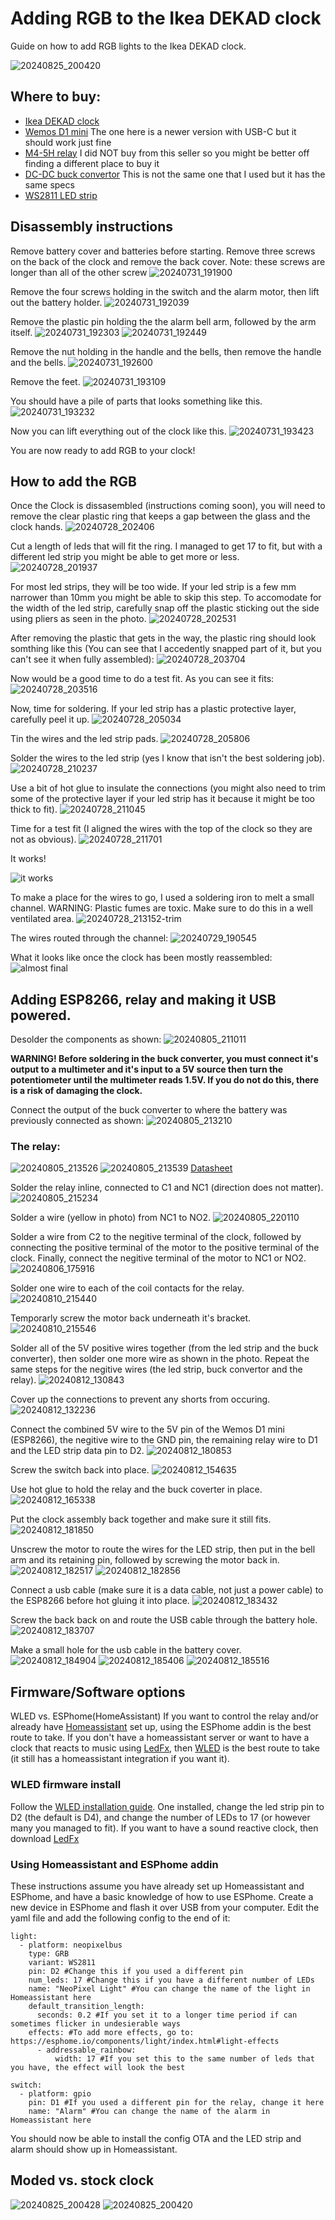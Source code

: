 # Adding RGB to the Ikea DEKAD clock
Guide on how to add RGB lights to the Ikea DEKAD clock.

![20240825_200420](https://github.com/user-attachments/assets/b51358c9-3fc3-462f-91e2-f280fd148843)

## Where to buy:
 - [Ikea DEKAD clock](https://www.ikea.com/us/en/p/dekad-alarm-clock-black-30540479/)
 - [Wemos D1 mini](https://www.aliexpress.com/item/32529101036.html) The one here is a newer version with USB-C but it should work just fine
 - [M4-5H relay](https://www.aliexpress.com/item/32246573811.html) I did NOT buy from this seller so you might be better off finding a different place to buy it
 - [DC-DC buck convertor](https://www.aliexpress.com/item/1005006494548995.html) This is not the same one that I used but it has the same specs
 - [WS2811 LED strip](https://www.aliexpress.com/item/1005006961233629.html) 

## Disassembly instructions

Remove battery cover and batteries before starting.
Remove three screws on the back of the clock and remove the back cover. Note: these screws are longer than all of the other screw
![20240731_191900](https://github.com/user-attachments/assets/8177e4dd-a0a0-45df-ad6a-5d4d17cac262)

Remove the four screws holding in the switch and the alarm motor, then lift out the battery holder.
![20240731_192039](https://github.com/user-attachments/assets/9da01b05-6fb4-4d7c-baa2-d3131d69be92)

Remove the plastic pin holding the the alarm bell arm, followed by the arm itself.
![20240731_192303](https://github.com/user-attachments/assets/e617eaaa-b122-4386-88ce-fb0629741743)
![20240731_192449](https://github.com/user-attachments/assets/be0c22bd-6779-458d-8a5a-7205aae093d6)

Remove the nut holding in the handle and the bells, then remove the handle and the bells.
![20240731_192600](https://github.com/user-attachments/assets/0338527d-4792-4b25-82e9-5379a5de98f4)

Remove the feet.
![20240731_193109](https://github.com/user-attachments/assets/b453b442-999a-4cbd-b3c7-7a31722e9d16)

You should have a pile of parts that looks something like this.
![20240731_193232](https://github.com/user-attachments/assets/00226206-fd97-4cbc-a0d4-c3949c31a7cf)

Now you can lift everything out of the clock like this.
![20240731_193423](https://github.com/user-attachments/assets/3e41faa5-571e-4347-ab76-5a68e62d00a2)

You are now ready to add RGB to your clock!


## How to add the RGB

Once the Clock is dissasembled (instructions coming soon), you will need to remove the clear plastic ring that keeps a gap between the glass and the clock hands.
![20240728_202406](https://github.com/user-attachments/assets/65a5620a-5aad-4e04-8527-04ab4d36eca6)

Cut a length of leds that will fit the ring. I managed to get 17 to fit, but with a different led strip you might be able to get more or less.
![20240728_201937](https://github.com/user-attachments/assets/b8e5f21a-a036-4d9e-ae07-3638b2eb0a7d)

For most led strips, they will be too wide. If your led strip is a few mm narrower than 10mm you might be able to skip this step.
To accomodate for the width of the led strip, carefully snap off the plastic sticking out the side using pliers as seen in the photo.
![20240728_202531](https://github.com/user-attachments/assets/e22438ee-08f0-4241-be27-a290d14b938f)

After removing the plastic that gets in the way, the plastic ring should look somthing like this (You can see that I accedently snapped part of it, but you can't see it when fully assembled):
![20240728_203704](https://github.com/user-attachments/assets/78f20e97-17a4-4488-be19-baa331cca1e1)

Now would be a good time to do a test fit. As you can see it fits:
![20240728_203516](https://github.com/user-attachments/assets/ff8b1bcf-fd84-45ac-a0d5-559f1cc46640)

Now, time for soldering. If your led strip has a plastic protective layer, carefully peel it up.
![20240728_205034](https://github.com/user-attachments/assets/6f04ba62-c76b-4bf6-bd2f-037a413d801a)

Tin the wires and the led strip pads.
![20240728_205806](https://github.com/user-attachments/assets/9501b8d2-bd77-4791-b4f0-df76d4f49c31)

Solder the wires to the led strip (yes I know that isn't the best soldering job).
![20240728_210237](https://github.com/user-attachments/assets/133f232e-bfd3-44c6-b89c-3db31ebc6ac7)

Use a bit of hot glue to insulate the connections (you might also need to trim some of the protective layer if your led strip has it because it might be too thick to fit).
![20240728_211045](https://github.com/user-attachments/assets/517c8833-caed-4f15-bcae-7e54b4d92e99)

Time for a test fit (I aligned the wires with the top of the clock so they are not as obvious).
![20240728_211701](https://github.com/user-attachments/assets/6d0d1ae8-2195-4159-86c2-7fbc278faf6b)

It works!

![it works](https://github.com/user-attachments/assets/0f2057e2-5796-4a35-a950-c7dc0d969405)


To make a place for the wires to go, I used a soldering iron to melt a small channel. WARNING: Plastic fumes are toxic. Make sure to do this in a well ventilated area.
![20240728_213152-trim](https://github.com/user-attachments/assets/a63fcf06-e80f-46bc-b742-625e04117ac4)

The wires routed through the channel:
![20240729_190545](https://github.com/user-attachments/assets/75b9996f-0601-4de7-8903-c847f8e3b1db)

What it looks like once the clock has been mostly reassembled:
![almost final](https://github.com/user-attachments/assets/0cef9825-ff27-426e-9224-be873367c38c)


## Adding ESP8266, relay and making it USB powered.

Desolder the components as shown:
![20240805_211011](https://github.com/user-attachments/assets/3d334e92-94aa-4fc2-90c2-f85fa469ac2c)

**WARNING! Before soldering in the buck converter, you must connect it's output to a multimeter and it's input to a 5V source then turn the potentiometer until the multimeter reads 1.5V. If you do not do this, there is a risk of damaging the clock.**

Connect the output of the buck converter to where the battery was previously connected as shown:
![20240805_213210](https://github.com/user-attachments/assets/5c2154c3-8f37-489a-9ae1-cbc45443a527)

### The relay:
![20240805_213526](https://github.com/user-attachments/assets/73ee5a11-6ad6-4f2d-964c-4c5008dceb75)
![20240805_213539](https://github.com/user-attachments/assets/50f3bf11-6e3a-4f58-9042-c61071d2d173)
[Datasheet](https://github.com/user-attachments/files/16676423/M4-5H.pdf)

Solder the relay inline, connected to C1 and NC1 (direction does not matter).
![20240805_215234](https://github.com/user-attachments/assets/92ef7e2a-d7e6-45ec-af91-c934a49a80f3)

Solder a wire (yellow in photo) from NC1 to NO2.
![20240805_220110](https://github.com/user-attachments/assets/dcfdeb64-0ebf-43ff-9e1d-f906c11b31da)

Solder a wire from C2 to the negitive terminal of the clock, followed by connecting the positive terminal of the motor to the positive terminal of the clock. Finally, connect the negitive terminal of the motor to NC1 or NO2.  
![20240806_175916](https://github.com/user-attachments/assets/b28ed37e-8b57-4388-9a39-fab4e1afa8af)

Solder one wire to each of the coil contacts for the relay.
![20240810_215440](https://github.com/user-attachments/assets/5041102f-0e8d-4c65-a234-8ad6230786d3)

Temporarly screw the motor back underneath it's bracket.
![20240810_215546](https://github.com/user-attachments/assets/b4b2bf8f-303a-4ca3-b458-f8cf6bf6434e)

Solder all of the 5V positive wires together (from the led strip and the buck converter), then solder one more wire as shown in the photo. Repeat the same steps for the negitive wires (the led strip, buck convertor and the relay).
![20240812_130843](https://github.com/user-attachments/assets/bd5582d7-871f-4783-baba-a4e126137412)

Cover up the connections to prevent any shorts from occuring.
![20240812_132236](https://github.com/user-attachments/assets/c9242e27-5c5e-4984-9b51-253dac08abcc)

Connect the combined 5V wire to the 5V pin of the Wemos D1 mini (ESP8266), the negitive wire to the GND pin, the remaining relay wire to D1 and the LED strip data pin to D2.
![20240812_180853](https://github.com/user-attachments/assets/ff343316-7e34-4ca3-8b74-083aeac78114)

Screw the switch back into place.
![20240812_154635](https://github.com/user-attachments/assets/568552fb-0cbd-478e-a983-f5145637c9f9)

Use hot glue to hold the relay and the buck coverter in place.
![20240812_165338](https://github.com/user-attachments/assets/3d153268-da11-4771-af27-ed4926bb3fa2)

Put the clock assembly back together and make sure it still fits.
![20240812_181850](https://github.com/user-attachments/assets/34a9c087-f771-4afb-92b9-0643b243d9f1)

Unscrew the motor to route the wires for the LED strip, then put in the bell arm and its retaining pin, followed by screwing the motor back in.
![20240812_182517](https://github.com/user-attachments/assets/9fb7b5a6-8c6e-475f-a006-bf83cf1bcb2f)
![20240812_182856](https://github.com/user-attachments/assets/7142adfc-a756-4000-bcb9-9c43b806a9e9)

Connect a usb cable (make sure it is a data cable, not just a power cable) to the ESP8266 before hot gluing it into place.
![20240812_183432](https://github.com/user-attachments/assets/8baf879b-de92-4517-93d6-c8d4689ffe07)

Screw the back back on and route the USB cable through the battery hole.
![20240812_183707](https://github.com/user-attachments/assets/d60be87a-73f2-4521-adb6-f30f31077508)

Make a small hole for the usb cable in the battery cover.
![20240812_184904](https://github.com/user-attachments/assets/8de6fa1d-dcc5-4c80-b8e1-a5f9b17226b7)
![20240812_185406](https://github.com/user-attachments/assets/7afced76-c874-436f-bdb1-b94da937ac76)
![20240812_185516](https://github.com/user-attachments/assets/e35efa29-c05c-4827-b922-99832a07def0)

## Firmware/Software options
WLED vs. ESPhome(HomeAssistant)
If you want to control the relay and/or already have [Homeassistant](https://www.home-assistant.io/) set up, using the ESPhome addin is the best route to take.
If you don't have a homeassistant server or want to have a clock that reacts to music using [LedFx](https://www.ledfx.app/), then [WLED](https://kno.wled.ge/) is the best route to take (it still has a homeassistant integration if you want it).

### WLED firmware install
Follow the [WLED installation guide](https://kno.wled.ge/basics/getting-started/).
One installed, change the led strip pin to D2 (the default is D4), and change the number of LEDs to 17 (or however many you managed to fit).
If you want to have a sound reactive clock, then download [LedFx](https://www.ledfx.app/download-ledfx/)

### Using Homeassistant and ESPhome addin
These instructions assume you have already set up Homeassistant and ESPhome, and have a basic knowledge of how to use ESPhome.
Create a new device in ESPhome and flash it over USB from your computer.
Edit the yaml file and add the following config to the end of it:
```
light:
  - platform: neopixelbus
    type: GRB
    variant: WS2811
    pin: D2 #Change this if you used a different pin
    num_leds: 17 #Change this if you have a different number of LEDs
    name: "NeoPixel Light" #You can change the name of the light in Homeassistant here
    default_transition_length: 
      seconds: 0.2 #If you set it to a longer time period if can sometimes flicker in undesierable ways
    effects: #To add more effects, go to: https://esphome.io/components/light/index.html#light-effects
      - addressable_rainbow:
          width: 17 #If you set this to the same number of leds that you have, the effect will look the best

switch:
  - platform: gpio
    pin: D1 #If you used a different pin for the relay, change it here
    name: "Alarm" #You can change the name of the alarm in Homeassistant here
```
You should now be able to install the config OTA and the LED strip and alarm should show up in Homeassistant.

## Moded vs. stock clock
![20240825_200428](https://github.com/user-attachments/assets/c2ee55ae-f198-4127-ba94-069fca353cd4)
![20240825_200420](https://github.com/user-attachments/assets/b51358c9-3fc3-462f-91e2-f280fd148843)









 
